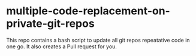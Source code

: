 # multiple-code-replacement-on-private-git-repos
This repo contains a bash script to update all git repos repeatative code in one go. It also creates a Pull request for you.
